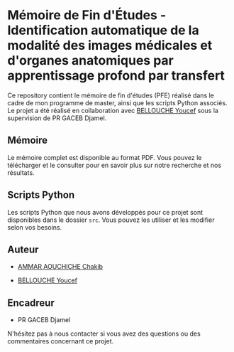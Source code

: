 # Mémoire de Fin d'Études - Identification automatique de la modalité des images médicales et d'organes anatomiques par apprentissage profond par transfert

Ce repository contient le mémoire de fin d'études (PFE) réalisé dans le cadre de mon programme de master, ainsi que les scripts Python associés. Le projet a été réalisé en collaboration avec [BELLOUCHE Youcef](https://www.linkedin.com/in/youcef-bellouche-8949851a9/) sous la supervision de PR GACEB Djamel.

## Mémoire

Le mémoire complet est disponible au format PDF. Vous pouvez le télécharger et le consulter pour en savoir plus sur notre recherche et nos résultats.

## Scripts Python

Les scripts Python que nous avons développés pour ce projet sont disponibles dans le dossier `src`. Vous pouvez les utiliser et les modifier selon vos besoins.

## Auteur

- [AMMAR AOUCHICHE Chakib](https://www.linkedin.com/in/chakibaa/)

- [BELLOUCHE Youcef](https://www.linkedin.com/in/youcef-bellouche-8949851a9/https://www.linkedin.com/in/youcef-bellouche-8949851a9/)

## Encadreur

- PR GACEB Djamel

N'hésitez pas à nous contacter si vous avez des questions ou des commentaires concernant ce projet.


